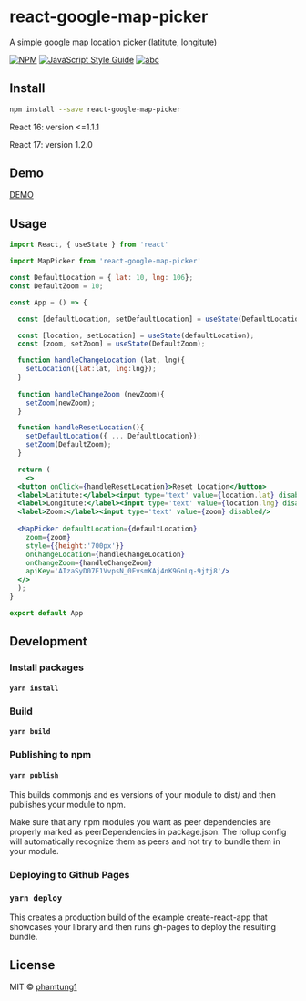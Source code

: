 # react-google-map-picker

A simple google map location picker (latitute, longitute)

[![NPM](https://img.shields.io/npm/v/react-google-map-picker.svg)](https://www.npmjs.com/package/react-google-map-picker) 
[![JavaScript Style Guide](https://img.shields.io/badge/code_style-standard-brightgreen.svg)](https://standardjs.com)
[![abc](https://img.shields.io/badge/react-17-blue)](https://reactjs.org/blog/2020/10/20/react-v17.html)

## Install

```bash
npm install --save react-google-map-picker
```

React 16: version <=1.1.1

React 17: version 1.2.0
## Demo

[DEMO](https://phamtung1.github.io/react-google-map-picker/)

## Usage

```jsx
import React, { useState } from 'react'

import MapPicker from 'react-google-map-picker'

const DefaultLocation = { lat: 10, lng: 106};
const DefaultZoom = 10;

const App = () => {

  const [defaultLocation, setDefaultLocation] = useState(DefaultLocation);

  const [location, setLocation] = useState(defaultLocation);
  const [zoom, setZoom] = useState(DefaultZoom);

  function handleChangeLocation (lat, lng){
    setLocation({lat:lat, lng:lng});
  }
  
  function handleChangeZoom (newZoom){
    setZoom(newZoom);
  }

  function handleResetLocation(){
    setDefaultLocation({ ... DefaultLocation});
    setZoom(DefaultZoom);
  }

  return (
    <>
  <button onClick={handleResetLocation}>Reset Location</button>
  <label>Latitute:</label><input type='text' value={location.lat} disabled/>
  <label>Longitute:</label><input type='text' value={location.lng} disabled/>
  <label>Zoom:</label><input type='text' value={zoom} disabled/>
  
  <MapPicker defaultLocation={defaultLocation}
    zoom={zoom}
    style={{height:'700px'}}
    onChangeLocation={handleChangeLocation} 
    onChangeZoom={handleChangeZoom}
    apiKey='AIzaSyD07E1VvpsN_0FvsmKAj4nK9GnLq-9jtj8'/>
  </>
  );
}

export default App

```
## Development

### Install packages
#### ```yarn install```

### Build

#### ```yarn build```

### Publishing to npm
#### ```yarn publish```
This builds commonjs and es versions of your module to dist/ and then publishes your module to npm.

Make sure that any npm modules you want as peer dependencies are properly marked as peerDependencies in package.json. The rollup config will automatically recognize them as peers and not try to bundle them in your module.

### Deploying to Github Pages
### ```yarn deploy```
This creates a production build of the example create-react-app that showcases your library and then runs gh-pages to deploy the resulting bundle.

## License

MIT © [phamtung1](https://github.com/phamtung1)